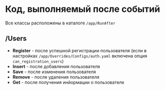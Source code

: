 # Код, выполняемый после событий
Все классы расположены в каталоге `/app/RunAfter`

## /Users
- **Register** - после успешной регистрации пользователя (если в настройках `/app/Overrides/Configs/auth.yaml` включена опция `can_registration_users`)
- **Insert** - после добавления пользователя
- **Save** - после изменения пользователя
- **Remove** - после удаления пользователя
- **Get** - после получения инйормации о пользователе
